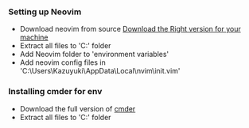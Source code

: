 ### Setting up Neovim

- Download neovim from source [Download the Right version for your machine](https://github.com/neovim/neovim/releases/tag/v0.6.1)
- Extract all files to 'C:' folder
- Add Neovim folder to 'environment variables'
- Add neovim config files in 'C:\Users\Kazuyuki\AppData\Local\nvim\init.vim'

### Installing cmder for env
- Download the full version of [cmder](https://cmder.net/)
- Extract all files to 'C:' folder
